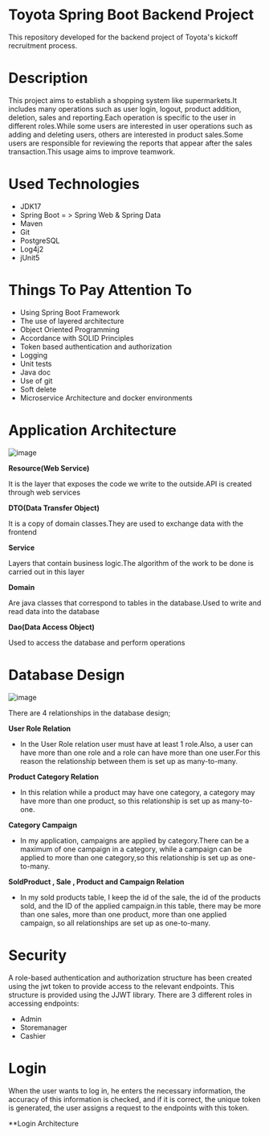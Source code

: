 
# Toyota Spring Boot Backend Project
  This repository developed for the backend project of Toyota's kickoff recruitment process.

# Description
  This project aims to establish a shopping system like supermarkets.It includes many operations such as user login, logout, product addition, deletion, sales and reporting.Each operation is specific to the user in different roles.While some users are interested in user operations such as adding and deleting users, others are interested in product sales.Some users are responsible for reviewing the reports that appear after the sales transaction.This usage aims to improve teamwork.

# Used Technologies
 * JDK17
 * Spring Boot = > Spring Web & Spring Data
 * Maven
 * Git
 * PostgreSQL
 * Log4j2
 * jUnit5

# Things To Pay Attention To
 * Using Spring Boot Framework
 * The use of layered architecture
 * Object Oriented Programming
 * Accordance with SOLID Principles
 * Token based authentication and authorization
 * Logging
 * Unit tests
 * Java doc
 * Use of git
 * Soft delete
 * Microservice Architecture and docker environments

# Application Architecture


![image](https://github.com/cebo54/kasiyerApp/assets/93757760/91499233-abce-47b2-ae96-177bf345acf9)


**Resource(Web Service)** 

It is the layer that exposes the code we write to the outside.API is created through web services

**DTO(Data Transfer Object)**

It is a copy of domain classes.They are used to exchange data with the frontend

**Service**

Layers that contain business logic.The algorithm of the work to be done is carried out in this layer

**Domain** 

Are java classes that correspond to tables in the database.Used to write and read data into the database

**Dao(Data Access Object)**

Used to access the database and perform operations


# Database Design

![image](https://github.com/cebo54/kasiyerApp/assets/93757760/0b0af483-c6ef-4b01-9f6b-0add87fa131f)

There are 4 relationships in the database design;

**User Role Relation**

* In the User Role relation user must have at least 1 role.Also, a user can have more than one role and a role can have more than one user.For this reason the relationship between them is set up as many-to-many.

**Product Category Relation**

* In this relation while a product may have one category, a category may have more than one product, so this relationship is set up as many-to-one.

**Category Campaign**

* In my application, campaigns are applied by category.There can be a maximum of one campaign in a category, while a campaign can be applied to more than one category,so this relationship is set up as one-to-many.

**SoldProduct , Sale , Product and Campaign Relation**

* In my sold products table, I keep the id of the sale, the id of the products sold, and the ID of the applied campaign.in this table, there may be more than one sales, more than one product, more than one applied campaign, so all relationships are set up as one-to-many.

# Security

A role-based authentication and authorization structure has been created using the jwt token to provide access to the relevant endpoints. This structure is provided using the  JJWT library. There are 3 different roles in accessing endpoints:
   * Admin
   * Storemanager
   * Cashier

# Login

When the user wants to log in, he enters the necessary information, the accuracy of this information is checked, and if it is correct, the unique token is generated, the user assigns a request to the endpoints with this token.

**Login Architecture


















  
